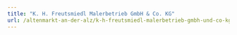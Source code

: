 ```yaml
---
title: "K. H. Freutsmiedl Malerbetrieb GmbH & Co. KG"
url: /altenmarkt-an-der-alz/k-h-freutsmiedl-malerbetrieb-gmbh-und-co-kg/
---
```

